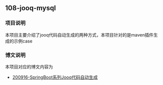 ## 108-jooq-mysql 

### 项目说明

本项目主要介绍了jooq代码自动生成的两种方式，本项目针对的是maven插件生成的示例case

### 博文说明

本项目对应的博文内容为

- [200916-SpringBoot系列Jooq代码自动生成](http://spring.hhui.top/spring-blog/2020/09/16/200916-SpringBoot%E7%B3%BB%E5%88%97Jooq%E4%BB%A3%E7%A0%81%E8%87%AA%E5%8A%A8%E7%94%9F%E6%88%90/)
